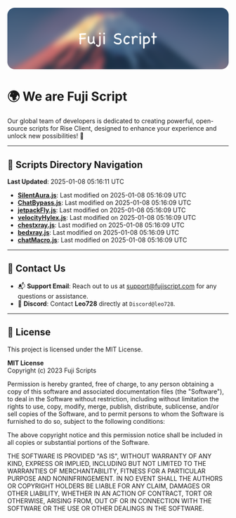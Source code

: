 ![Banner](.github/b.webp)

# 🌍 **We are Fuji Script**

Our global team of developers is dedicated to creating powerful, open-source scripts for Rise Client, designed to enhance your experience and unlock new possibilities! 🌟

---
<!-- SCRIPTS_NAVIGATION_START -->
## 📂 **Scripts Directory Navigation**

**Last Updated**: 2025-01-08 05:16:11 UTC

- **[SilentAura.js](scripts/SilentAura.js)**: Last modified on 2025-01-08 05:16:09 UTC
- **[ChatBypass.js](scripts/ChatBypass.js)**: Last modified on 2025-01-08 05:16:09 UTC
- **[jetpackFly.js](scripts/jetpackFly.js)**: Last modified on 2025-01-08 05:16:09 UTC
- **[velocityHylex.js](scripts/velocityHylex.js)**: Last modified on 2025-01-08 05:16:09 UTC
- **[chestxray.js](scripts/chestxray.js)**: Last modified on 2025-01-08 05:16:09 UTC
- **[bedxray.js](scripts/bedxray.js)**: Last modified on 2025-01-08 05:16:09 UTC
- **[chatMacro.js](scripts/chatMacro.js)**: Last modified on 2025-01-08 05:16:09 UTC

<!-- SCRIPTS_NAVIGATION_END -->

---

## 💬 **Contact Us**  
- 📬 **Support Email**: Reach out to us at [support@fujiscript.com](mailto:support@fujiscript.com) for any questions or assistance.  
- 💬 **Discord**: Contact **Leo728** directly at `Discord@leo728`.

---

## 📜 **License**

This project is licensed under the MIT License.  

**MIT License**  
Copyright (c) 2023 Fuji Scripts  

Permission is hereby granted, free of charge, to any person obtaining a copy of this software and associated documentation files (the "Software"), to deal in the Software without restriction, including without limitation the rights to use, copy, modify, merge, publish, distribute, sublicense, and/or sell copies of the Software, and to permit persons to whom the Software is furnished to do so, subject to the following conditions:  

The above copyright notice and this permission notice shall be included in all copies or substantial portions of the Software.  

THE SOFTWARE IS PROVIDED "AS IS", WITHOUT WARRANTY OF ANY KIND, EXPRESS OR IMPLIED, INCLUDING BUT NOT LIMITED TO THE WARRANTIES OF MERCHANTABILITY, FITNESS FOR A PARTICULAR PURPOSE AND NONINFRINGEMENT. IN NO EVENT SHALL THE AUTHORS OR COPYRIGHT HOLDERS BE LIABLE FOR ANY CLAIM, DAMAGES OR OTHER LIABILITY, WHETHER IN AN ACTION OF CONTRACT, TORT OR OTHERWISE, ARISING FROM, OUT OF OR IN CONNECTION WITH THE SOFTWARE OR THE USE OR OTHER DEALINGS IN THE SOFTWARE.  
